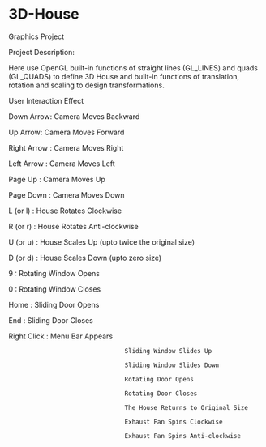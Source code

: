 # 3D-House
 Graphics Project

Project Description:

Here use OpenGL built-in functions of straight lines (GL_LINES) and quads (GL_QUADS)
to define 3D House and built-in functions of translation, rotation and scaling to design transformations.

User Interaction                       Effect

Down Arrow:                          Camera Moves Backward

Up Arrow:                            Camera Moves Forward

Right Arrow :                        Camera Moves Right

Left Arrow :                         Camera Moves Left

Page Up :                            Camera Moves Up

Page Down :                          Camera Moves Down

L (or l) :                           House Rotates Clockwise

R (or r)  :                          House Rotates Anti-clockwise

U (or u) :                           House Scales Up (upto twice the original size)

D (or d) :                           House Scales Down (upto zero size)

9   :                                Rotating Window Opens

0   :                                Rotating Window Closes

Home  :                              Sliding Door Opens

End  :                               Sliding Door Closes

Right Click  :                       Menu Bar Appears

                                    Sliding Window Slides Up
                                    
                                    Sliding Window Slides Down
                                    
                                    Rotating Door Opens
                                    
                                    Rotating Door Closes
                                    
                                    The House Returns to Original Size
                                    
                                    Exhaust Fan Spins Clockwise
                                    
                                    Exhaust Fan Spins Anti-clockwise
